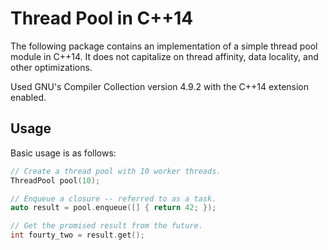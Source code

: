 # Thread Pool in C++14

The following package contains an implementation of a simple thread pool module 
in C++14. It does not capitalize on thread affinity, data locality, and other 
optimizations.

Used GNU's Compiler Collection version 4.9.2 with the C++14 extension enabled.

## Usage

Basic usage is as follows:

```c++
// Create a thread pool with 10 worker threads.
ThreadPool pool(10);

// Enqueue a closure -- referred to as a task.
auto result = pool.enqueue([] { return 42; });

// Get the promised result from the future.
int fourty_two = result.get();
```
